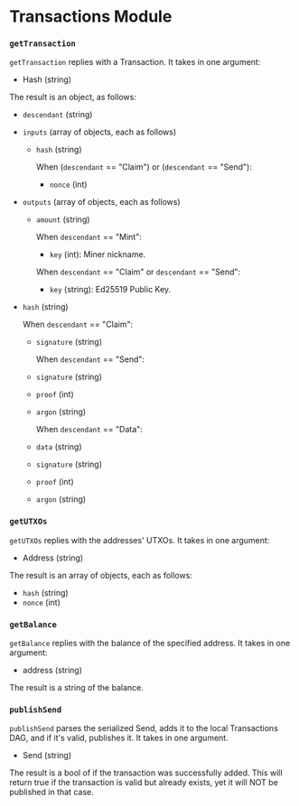 # Transactions Module

### `getTransaction`

`getTransaction` replies with a Transaction. It takes in one argument:
- Hash (string)

The result is an object, as follows:
- `descendant` (string)

- `inputs` (array of objects, each as follows)
  - `hash` (string)

  	When (`descendant` == "Claim") or (`descendant` == "Send"):
      - `nonce` (int)

- `outputs` (array of objects, each as follows)
  - `amount` (string)

    When `descendant` == "Mint":
    - `key` (int): Miner nickname.

    When `descendant` == "Claim" or `descendant` == "Send":
    - `key` (string): Ed25519 Public Key.

- `hash` (string)

	When `descendant` == "Claim":
  - `signature` (string)

	When `descendant` == "Send":
  - `signature` (string)
  - `proof`     (int)
  - `argon`     (string)

	When `descendant` == "Data":
  - `data`      (string)
  - `signature` (string)
  - `proof`     (int)
  - `argon`     (string)

### `getUTXOs`

`getUTXOs` replies with the addresses' UTXOs. It takes in one argument:
- Address (string)

The result is an array of objects, each as follows:
- `hash`  (string)
- `nonce` (int)

### `getBalance`

`getBalance` replies with the balance of the specified address. It takes in one argument:
- address (string)

The result is a string of the balance.

### `publishSend`

`publishSend` parses the serialized Send, adds it to the local Transactions DAG, and if it's valid, publishes it. It takes in one argument.
- Send (string)

The result is a bool of if the transaction was successfully added. This will return true if the transaction is valid but already exists, yet it will NOT be published in that case.

